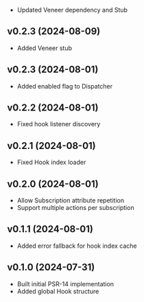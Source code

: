 * Updated Veneer dependency and Stub

## v0.2.3 (2024-08-09)
* Added Veneer stub

## v0.2.3 (2024-08-01)
* Added enabled flag to Dispatcher

## v0.2.2 (2024-08-01)
* Fixed hook listener discovery

## v0.2.1 (2024-08-01)
* Fixed Hook index loader

## v0.2.0 (2024-08-01)
* Allow Subscription attribute repetition
* Support multiple actions per subscription

## v0.1.1 (2024-08-01)
* Added error fallback for hook index cache

## v0.1.0 (2024-07-31)
* Built initial PSR-14 implementation
* Added global Hook structure
